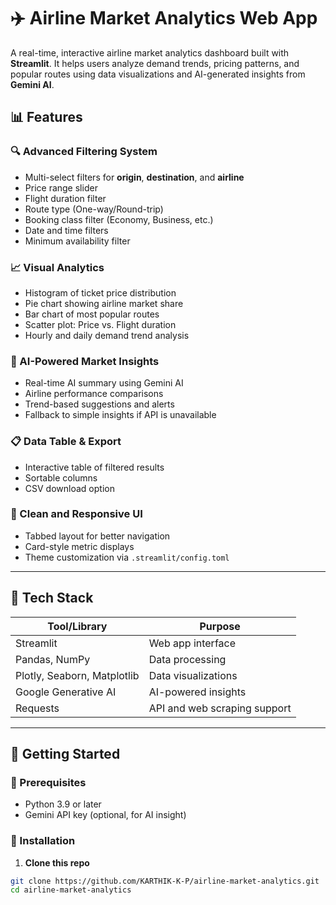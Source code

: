 # ✈️ Airline Market Analytics Web App

A real-time, interactive airline market analytics dashboard built with **Streamlit**. It helps users analyze demand trends, pricing patterns, and popular routes using data visualizations and AI-generated insights from **Gemini AI**.

## 📊 Features

### 🔍 Advanced Filtering System
- Multi-select filters for **origin**, **destination**, and **airline**
- Price range slider
- Flight duration filter
- Route type (One-way/Round-trip)
- Booking class filter (Economy, Business, etc.)
- Date and time filters
- Minimum availability filter

### 📈 Visual Analytics
- Histogram of ticket price distribution
- Pie chart showing airline market share
- Bar chart of most popular routes
- Scatter plot: Price vs. Flight duration
- Hourly and daily demand trend analysis

### 🤖 AI-Powered Market Insights
- Real-time AI summary using Gemini AI
- Airline performance comparisons
- Trend-based suggestions and alerts
- Fallback to simple insights if API is unavailable

### 📋 Data Table & Export
- Interactive table of filtered results
- Sortable columns
- CSV download option

### 💎 Clean and Responsive UI
- Tabbed layout for better navigation
- Card-style metric displays
- Theme customization via `.streamlit/config.toml`

---

## 🧰 Tech Stack

| Tool/Library | Purpose |
|--------------|---------|
| Streamlit | Web app interface |
| Pandas, NumPy | Data processing |
| Plotly, Seaborn, Matplotlib | Data visualizations |
| Google Generative AI | AI-powered insights |
| Requests | API and web scraping support |

---

## 🚀 Getting Started

### 🔧 Prerequisites
- Python 3.9 or later
- Gemini API key (optional, for AI insight)

### 🔌 Installation

1. **Clone this repo**
```bash
git clone https://github.com/KARTHIK-K-P/airline-market-analytics.git
cd airline-market-analytics
